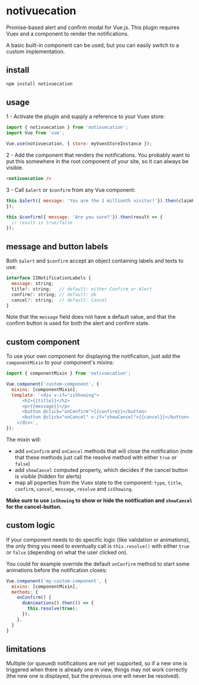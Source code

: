 # notivuecation

Promise-based alert and confirm modal for Vue.js. This plugin requires Vuex and a component to render the notifications.

A basic built-in component can be used, but you can easily switch to a custom implementation.

## install

```sh
npm install notivuecation
```


## usage


1 - Activate the plugin and supply a reference to your Vuex store:
```javascript
import { notivuecation } from 'notivuecation';
import Vue from 'vue';

Vue.use(notivuecation, { store: myVuexStoreInstance });
```

2 - Add the component that renders the notifications. You probably want to put this somewhere in the root component of your site, so it can always be visible.
```html
<notivuecation />
```

3 - Call `$alert` or `$confirm` from any Vue component:
```javascript
this.$alert({ message: 'You are the 1 millionth visitor!'}).then(claimPrize);
});

this.$confirm({ message: 'Are you sure?'}).then(result => {
  // result is true/false
});
```

## message and button labels
Both `$alert` and `$confirm` accept an object containing labels and texts to use:

```javascript
interface IINotificationLabels {
  message: string;
  title?: string;   // default: either Confirm or Alert
  confirm?: string; // default: Ok
  cancel?: string;  // default: Cancel
}
```
Note that the `message` field does not have a default value, and that the confirm button is used for both the alert and confirm state.

## custom component
To use your own component for displaying the notification, just add the `componentMixin` to your component's mixins:

```javascript
import { componentMixin } from 'notivuecation';

Vue.component('custom-component', {
  mixins: [componentMixin],
  template: `<div v-if="isShowing">
      <h2>{{title}}</h2>
      <p>{{message}}</p>
      <button @click="onConfirm">{{confirm}}</button>
      <button @click="onCancel" v-if="showCancel">{{cancel}}</button>
    </div>`,
});
```
The mixin will:
* add `onConfirm` and `onCancel` methods that will close the notification (note that these methods just call the resolve method with either `true` or `false`)
* add `showCancel` computed property, which decides if the cancel button is visible (hidden for alerts)
* map all poperties from the Vuex state to the component: `type`, `title`, `confirm`, `cancel`, `message`, `resolve` and `isShowing`.

__Make sure to use `isShowing` to show or hide the notification and `showCancel` for the cancel-button.__

## custom logic
If your component needs to do specific logic (like validation or animations), the only thing you need to eventually call is `this.resolve()` with either `true` or `false` (depending on what the user clicked on).

You could for example override the default `onConfirm` method to start some animations before the notification closes:
```javascript
Vue.component('my-custom-component', {
  mixins: [componentMixin],
  methods: {
    onConfirm() {
      doAnimations().then(() => {
        this.resolve(true);
      });
    },
  }
}
```

## limitations
Multiple (or queued) notifications are not yet supported, so if a new one is triggered when there is already one in view, things may not work correctly (the new one is displayed, but the previous one will never be resolved).
